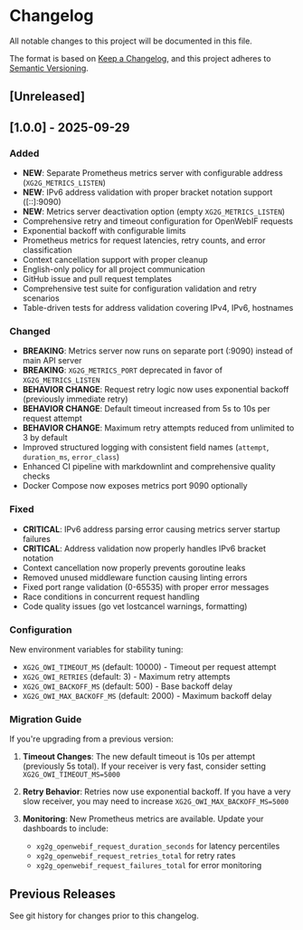 # Changelog

All notable changes to this project will be documented in this file.

The format is based on [Keep a Changelog](https://keepachangelog.com/en/1.0.0/),
and this project adheres to [Semantic Versioning](https://semver.org/spec/v2.0.0.html).

## [Unreleased]

## [1.0.0] - 2025-09-29

### Added

- **NEW**: Separate Prometheus metrics server with configurable address (`XG2G_METRICS_LISTEN`)
- **NEW**: IPv6 address validation with proper bracket notation support ([::]:9090)
- **NEW**: Metrics server deactivation option (empty `XG2G_METRICS_LISTEN`)
- Comprehensive retry and timeout configuration for OpenWebIF requests
- Exponential backoff with configurable limits
- Prometheus metrics for request latencies, retry counts, and error classification
- Context cancellation support with proper cleanup
- English-only policy for all project communication
- GitHub issue and pull request templates
- Comprehensive test suite for configuration validation and retry scenarios
- Table-driven tests for address validation covering IPv4, IPv6, hostnames

### Changed

- **BREAKING**: Metrics server now runs on separate port (:9090) instead of main API server
- **BREAKING**: `XG2G_METRICS_PORT` deprecated in favor of `XG2G_METRICS_LISTEN`
- **BEHAVIOR CHANGE**: Request retry logic now uses exponential backoff (previously immediate retry)
- **BEHAVIOR CHANGE**: Default timeout increased from 5s to 10s per request attempt
- **BEHAVIOR CHANGE**: Maximum retry attempts reduced from unlimited to 3 by default
- Improved structured logging with consistent field names (`attempt`, `duration_ms`, `error_class`)
- Enhanced CI pipeline with markdownlint and comprehensive quality checks
- Docker Compose now exposes metrics port 9090 optionally

### Fixed

- **CRITICAL**: IPv6 address parsing error causing metrics server startup failures
- **CRITICAL**: Address validation now properly handles IPv6 bracket notation
- Context cancellation now properly prevents goroutine leaks
- Removed unused middleware function causing linting errors
- Fixed port range validation (0-65535) with proper error messages
- Race conditions in concurrent request handling
- Code quality issues (go vet lostcancel warnings, formatting)

### Configuration

New environment variables for stability tuning:

- `XG2G_OWI_TIMEOUT_MS` (default: 10000) - Timeout per request attempt
- `XG2G_OWI_RETRIES` (default: 3) - Maximum retry attempts  
- `XG2G_OWI_BACKOFF_MS` (default: 500) - Base backoff delay
- `XG2G_OWI_MAX_BACKOFF_MS` (default: 2000) - Maximum backoff delay

### Migration Guide

If you're upgrading from a previous version:

1. **Timeout Changes**: The new default timeout is 10s per attempt (previously 5s total). If your receiver is very fast, consider setting `XG2G_OWI_TIMEOUT_MS=5000`

2. **Retry Behavior**: Retries now use exponential backoff. If you have a very slow receiver, you may need to increase `XG2G_OWI_MAX_BACKOFF_MS=5000`

3. **Monitoring**: New Prometheus metrics are available. Update your dashboards to include:
   - `xg2g_openwebif_request_duration_seconds` for latency percentiles
   - `xg2g_openwebif_request_retries_total` for retry rates
   - `xg2g_openwebif_request_failures_total` for error monitoring

## Previous Releases

See git history for changes prior to this changelog.
